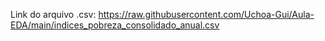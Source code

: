 Link do arquivo .csv: https://raw.githubusercontent.com/Uchoa-Gui/Aula-EDA/main/indices_pobreza_consolidado_anual.csv
